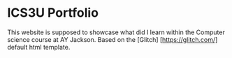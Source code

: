 # ICS3U Portfolio
This website is supposed to showcase what did I learn within the Computer science course at AY Jackson.
Based on the [Glitch] [https://glitch.com/] default html template.
